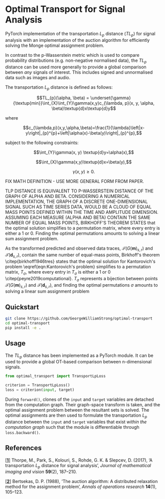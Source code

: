 # Optimal Transport for Signal Analysis

PyTorch implementation of the transportation $L_{p}$ distance ($TL_{p}$) for signal analysis with an implementation of the auction algorithm for efficiently solving the Monge optimal assignment problem.

In contrast to the p-Wasserstein metric which is used to compare probability distributions (e.g. non-negative normalised data), the $TL_{p}$ distance can be used more generally to provide a global comparison between *any* signals of interest. This includes signed and unnormalised data such as images and audio.

The transportation $L_{p}$ distance is defined as follows:

```math
TL_{p}(\alpha, \beta) = \underset{\gamma}{\textup{min}}\int_{X}\int_{Y}\gamma(x,y)c_{\lambda, p}(x, y, \alpha, \beta)\textup{d}x\textup{d}y
```
where
```math
c_{\lambda,p}(x,y,\alpha,\beta)=\frac{1}{\lambda}\left|x-y\right|_{p}^{p}+\left|\alpha(x)-\beta(y)\right|_{p}^{p},
```
subject to the following constraints: 
```math
\int_{Y}\gamma(x, y) \textup{d}y=\alpha(x),
```
```math
\int_{X}\gamma(x,y)\textup{d}x=\beta(y),
```
```math
\gamma(x, y)\geq0.
```

FIX MATH DEFINITION - USE MORE GENERAL FORM FROM PAPER.

TLP DISTANCE IS EQUIVALENT TO P-WASSERSTEIN DISTANCE OF THE GRAPH OF ALPHA AND BETA. CONSIDERING A NUMERICAL IMPLEMENTATION, THE GRAPH OF A DISCRETE ONE-DIMENSIONAL SIGNAL SUCH AS TIME SERIES DATA, WOULD BE A CLOUD OF EQUAL MASS POINTS DEFINED WITHIN THE TIME AND AMPLITUDE DIMENSION. ASSUMING EACH MEASURE (ALPHA AND BETA) CONTAIN THE SAME NUMBER OF EQUAL MASS POINTS, BIRKHOFF'S THEOREM STATES that the optimal solution simplifies to a permutation matrix, where every entry is either a 1 or 0. Finding the optimal permutations amounts to solving a linear sum assignment problem.

As the transformed predicted and observed data traces, $\mathcal{T}(G(\mathbf{m})_{s,r})$ and $\mathcal{T}(\mathbf{d}_{s,r})$, contain the same number of equal-mass points, Birkhoff's theorem \citep{birkhoff1946tres} states that the optimal solution for Kantorovich's problem \eqref{eqn:Kantorovich's problem} simplifies to a permutation matrix, $T_{\sigma}$, where every entry in $T_{\sigma}$ is either a 1 or 0 \citep{peyre2019computational}. $T_{\sigma}$ represents a bijection between points $\mathcal{T}(G(\mathbf{m})_{s,r})$ and $\mathcal{T}(\mathbf{d}_{s,r})$, and finding the optimal permutations $\sigma$ amounts to solving a linear sum assignment problem

## Quickstart

```sh
git clone https://github.com/GeorgeWilliamStrong/optimal-transport
cd optimal-transport
pip install -e .
```

## Usage

The $TL_{p}$ distance has been implemented as a PyTorch module. It can be used to provide a global OT-based comparison between n-dimensional signals.

```python
from optimal_transport import TransportLpLoss

criterion = TransportLpLoss()
loss = criterion(input, target)
```

During `forward()`, clones of the `input` and `target` variables are detached from the computation graph. Their graph-space transform is taken, and the optimal assignment problem between the resultant sets is solved. The optimal assignments are then used to formulate the transportation $L_{p}$ distance between the `input` and `target` variables that exist *within the computation graph* such that the module is differentiable through `loss.backward()`.

## References

[[**1**]](https://arxiv.org/abs/1609.08669) Thorpe, M., Park, S., Kolouri, S., Rohde, G. K. & Slepcev, D. (2017), ‘A transportation $L_{p}$ distance for signal analysis’, *Journal of mathematical imaging and vision* **59**(2), 187–210.

[[**2**]](https://link.springer.com/article/10.1007/BF02186476) Bertsekas, D. P. (1988), ‘The auction algorithm: A distributed relaxation method for the assignment problem’, *Annals of operations research* **14**(1), 105–123.
